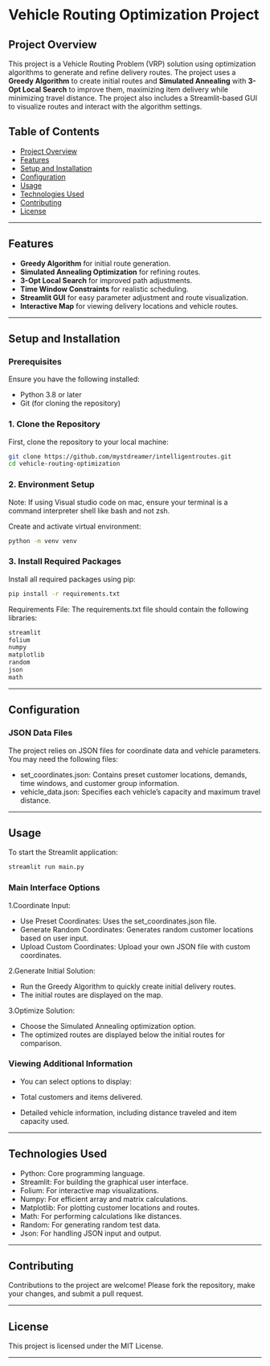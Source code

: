 # Vehicle Routing Optimization Project

## Project Overview
This project is a Vehicle Routing Problem (VRP) solution using optimization algorithms to generate and refine delivery routes. The project uses a **Greedy Algorithm** to create initial routes and **Simulated Annealing** with **3-Opt Local Search** to improve them, maximizing item delivery while minimizing travel distance. The project also includes a Streamlit-based GUI to visualize routes and interact with the algorithm settings.

## Table of Contents
- [Project Overview](#project-overview)
- [Features](#features)
- [Setup and Installation](#setup-and-installation)
- [Configuration](#configuration)
- [Usage](#usage)
- [Technologies Used](#technologies-used)
- [Contributing](#contributing)
- [License](#license)

---

## Features
- **Greedy Algorithm** for initial route generation.
- **Simulated Annealing Optimization** for refining routes.
- **3-Opt Local Search** for improved path adjustments.
- **Time Window Constraints** for realistic scheduling.
- **Streamlit GUI** for easy parameter adjustment and route visualization.
- **Interactive Map** for viewing delivery locations and vehicle routes.

---

## Setup and Installation

### Prerequisites
Ensure you have the following installed:
- Python 3.8 or later
- Git (for cloning the repository)

### 1. Clone the Repository
First, clone the repository to your local machine:
```bash
git clone https://github.com/mystdreamer/intelligentroutes.git
cd vehicle-routing-optimization
```

### 2. Environment Setup
Note: If using Visual studio code on mac, ensure your terminal is a command interpreter shell like bash and not zsh.

Create and activate virtual environment:
```bash
python -m venv venv
```

### 3. Install Required Packages
Install all required packages using pip:
```bash
pip install -r requirements.txt
```

Requirements File: The requirements.txt file should contain the following libraries:
```bash
streamlit
folium
numpy
matplotlib
random
json
math
```

---

## Configuration

### JSON Data Files
The project relies on JSON files for coordinate data and vehicle parameters. You may need the following files:

- set_coordinates.json: Contains preset customer locations, demands, time windows, and customer group information.
- vehicle_data.json: Specifies each vehicle’s capacity and maximum travel distance.

---

## Usage
To start the Streamlit application:
```bash
streamlit run main.py
```

### Main Interface Options
1.Coordinate Input:

- Use Preset Coordinates: Uses the set_coordinates.json file.
- Generate Random Coordinates: Generates random customer locations based on user input.
- Upload Custom Coordinates: Upload your own JSON file with custom coordinates.

2.Generate Initial Solution:

- Run the Greedy Algorithm to quickly create initial delivery routes.
- The initial routes are displayed on the map.

3.Optimize Solution:

- Choose the Simulated Annealing optimization option.
- The optimized routes are displayed below the initial routes for comparison.

### Viewing Additional Information
- You can select options to display:

- Total customers and items delivered.
- Detailed vehicle information, including distance traveled and item capacity used.

---

## Technologies Used
- Python: Core programming language.
- Streamlit: For building the graphical user interface.
- Folium: For interactive map visualizations.
- Numpy: For efficient array and matrix calculations.
- Matplotlib: For plotting customer locations and routes.
- Math: For performing calculations like distances.
- Random: For generating random test data.
- Json: For handling JSON input and output.

---

## Contributing
Contributions to the project are welcome! Please fork the repository, make your changes, and submit a pull request.

---

## License
This project is licensed under the MIT License.

---